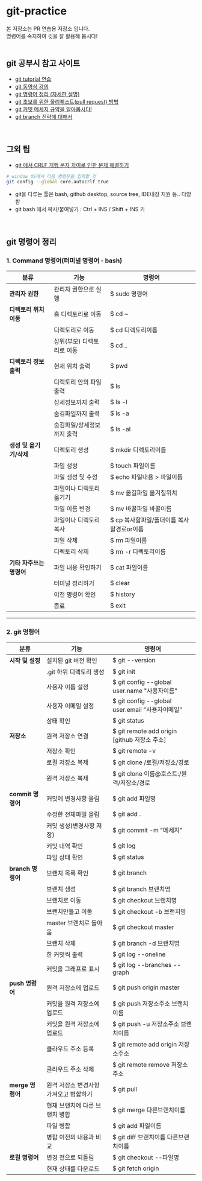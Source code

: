# git-practice

본 저장소는 PR 연습용 저장소 입니다.<br>
명령어를 숙지하여 깃을 잘 활용해 봅시다!<br><br>


## git 공부시 참고 사이트
- [git tutorial 연습](https://learngitbranching.js.org/?locale=ko)
- [git 동영상 강의](https://codingapple.com/course/git-and-github/?error=login)
- [git 명령어 정리 (자세한 설명)](https://subicura.com/git/guide/basic.html#git-init-%E1%84%8C%E1%85%A5%E1%84%8C%E1%85%A1%E1%86%BC%E1%84%89%E1%85%A9-%E1%84%86%E1%85%A1%E1%86%AB%E1%84%83%E1%85%B3%E1%86%AF%E1%84%80%E1%85%B5)
- [git 초보를 위한 풀리퀘스트(pull request) 방법](https://wayhome25.github.io/git/2017/07/08/git-first-pull-request-story/)
- [git 커밋 메세지 규약을 알아봅시다!](https://doublesprogramming.tistory.com/256)
- [git branch 전략에 대해서](https://www.inbogi.com/bok/2020/04/1/)
<br>

## 그외 팁
- [git 에서 CRLF 개행 문자 차이로 인한 문제 해결하기](https://www.lesstif.com/gitbook/git-crlf-20776404.html)
```bash
# window OS에서 다음 명령문을 입력할 것
git config --global core.autocrlf true
```
- git을 다루는 툴은 bash, github desktop, source tree, IDE내장 지원 등.. 다양함
- git bash 에서 복사/붙여넣기 : Ctrl + INS / Shift + INS 키

<br>

## git 명령어 정리 

### 1\. Command 명령어(터미널 명령어 - bash)

| **분류**  | **기능** | **명령어** |
| --- | --- | --- |
| **관리자 권한** | 관리자 권한으로 실행 | $ sudo 명령어 |
| **디렉토리 위치 이동** | 홈 디렉토리로 이동 | $ cd ~ |
|   | 디렉토리로 이동 | $ cd 디렉토리이름 |
|   | 상위(부모) 디렉토리로 이동 | $ cd .. |
| **디렉토리 정보 출력** | 현재 위치 출력 | $ pwd |
|   | 디렉토리 안의 파일 출력 | $ ls |
|   | 상세정보까지 출력 | $ ls -l |
|   | 숨김파일까지 출력 | $ ls -a |
|   | 숨김파일/상세정보까지 출력 | $ ls -al |
| **생성 및 옮기기/삭제** | 디렉토리 생성 | $ mkdir 디렉토리이름 |
|   | 파일 생성 | $ touch 파일이름 |
|   | 파일 생성 및 수정 | $ echo 파일내용 > 파일이름 |
|   | 파일이나 디렉토리 옮기기 | $ mv 옮길파일 옮겨질위치 |
|   | 파일 이름 변경 | $ mv 바꿀파일 바꿀이름 |
|   | 파일이나 디렉토리 복사 | $ cp 복사할파일/폴더이름 복사할경로or이름 |
|   | 파일 삭제 | $ rm 파일이름 |
|   | 디렉토리 삭제 | $ rm -r 디렉토리이름 |
| **기타 자주쓰는 명령어** | 파일 내용 확인하기 | $ cat 파일이름 |
|   | 터미널 정리하기 | $ clear |
|   | 이전 명령어 확인 | $ history |
|   | 종료 | $ exit |

---

### 2\. git 명령어

| **분류** | **기능** | **명령어** |
| --- | --- | --- |
| **시작 및 설정** | 설치된 git 버전 확인 | $ git --version |
|   | .git 하위 디렉토리 생성 | $ git init |
|   | 사용자 이름 설정 | $ git config --global user.name "사용자이름" |
|   | 사용자 이메일 설정 | $ git config --global user.email "사용자이메일" |
|   | 상태 확인 | $ git status |
| **저장소** | 원격 저장소 연결 | $ git remote add origin \[github 저장소 주소\] |
|   | 저장소 확인 | $ git remote -v |
|   | 로컬 저장소 복제 | $ git clone /로컬/저장소/경로 |
|   | 원격 저장소 복제 | $ git clone 이름@호스트:/원격/저장소/경로 |
| **commit 명령어** | 커밋에 변경사항 올림 | $ git add 파일명 |
|   | 수정한 전체파일 올림 | $ git add . |
|   | 커밋 생성(변경사항 저장) | $ git commit -m "메세지" |
|   | 커밋 내역 확인 | $ git log |
|   | 파일 상태 확인 | $ git status |
| **branch 명령어** | 브랜치 목록 확인 | $ git branch |
|   | 브랜치 생성 | $ git branch 브랜치명 |
|   | 브랜치로 이동 | $ git checkout 브랜치명 |
|   | 브랜치만들고 이동 | $ git checkout -b 브랜치명 |
|   | master 브랜치로 돌아옴 | $ git checkout master |
|   | 브랜치 삭제 | $ git branch -d 브랜치명 |
|   | 한 커밋씩 출력 | $ git log --oneline |
|   | 커밋을 그래프로 표시 | $ git log --branches --graph |
| **push 명령어** | 원격 저장소에 업로드 | $ git push origin master |
|   | 커밋을 원격 저장소에 업로드 | $ git push 저장소주소 브랜치이름 |
|   | 커밋을 원격 저장소에 업로드 | $ git push -u 저장소주소 브랜치이름 |
|   | 클라우드 주소 등록 | $ git remote add origin 저장소주소 |
|   | 클라우드 주소 삭제 | $ git remote remove 저장소주소 |
| **merge 명령어** | 원격 저장소 변경사항 가져오고 병합하기 | $ git pull |
|   | 현재 브랜치에 다른 브랜치 병합 | $ git merge 다른브랜치이름 |
|   | 파일 병합 | $ git add 파일이름 |
|   | 병합 이전의 내용과 비교 | $ git diff 브랜치이름 다른브랜치이름 |
| **로컬 명령어** | 변경 전으로 되돌림 | $ git checkout --파일명 |
|   | 현재 상태를 다운로드 | $ git fetch origin |
